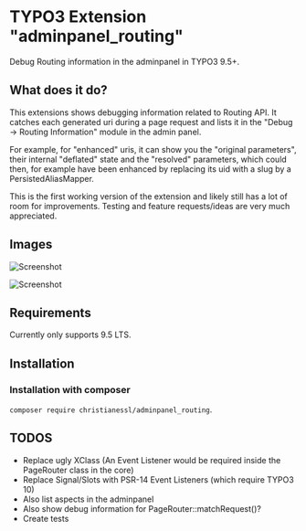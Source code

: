 # TYPO3 Extension "adminpanel_routing"
Debug Routing information in the adminpanel in TYPO3 9.5+.

## What does it do?

This extensions shows debugging information related to Routing API.
It catches each generated uri during a page request and lists it in the "Debug -> Routing Information" module in the 
admin panel.

For example, for "enhanced" uris, it can show you the "original parameters", their internal "deflated" state and the 
"resolved" parameters, which could then, for example have been enhanced by replacing its uid with a slug by a 
PersistedAliasMapper.

This is the first working version of the extension and likely still has a lot of room for improvements. Testing and 
feature requests/ideas are very much appreciated.

## Images

![Screenshot](/Images/example1.jpg)

![Screenshot](/Images/example12.jpg)

## Requirements

Currently only supports 9.5 LTS.

## Installation

### Installation with composer

`composer require christianessl/adminpanel_routing`. 

## TODOS
- Replace ugly XClass (An Event Listener would be required inside the PageRouter class in the core)
- Replace Signal/Slots with PSR-14 Event Listeners (which require TYPO3 10)
- Also list aspects in the adminpanel
- Also show debug information for PageRouter::matchRequest()?
- Create tests
